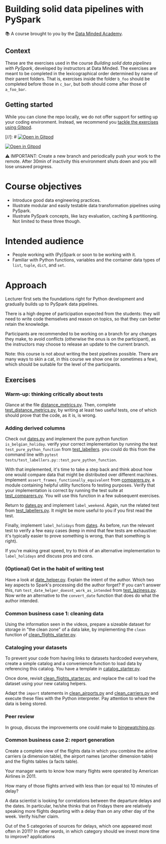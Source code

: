 # Building solid data pipelines with PySpark

📚 A course brought to you by the [Data Minded Academy].

## Context

These are the exercises used in the course *Building solid data pipelines with 
PySpark*, developed by instructors at Data Minded. The exercises are meant
to be completed in the lexicographical order determined by name of their
parent folders. That is, exercises inside the folder `b_foo` should be
completed before those in `c_bar`, but both should come after those of
`a_foo_bar`.

## Getting started

While you can clone the repo locally, we do not offer support for setting up
your coding environment. Instead, we recommend you [tackle the exercises
using Gitpod][this gitpod].

[//]: # [![Open in Gitpod][gitpod logo]][this gitpod]

[![Open in Gitpod](https://gitpod.io/button/open-in-gitpod.svg)](https://gitpod.io/#https://github.com/seli/solid_pipelines_with_pyspark)


⚠ IMPORTANT: Create a new branch and periodically push your work to the remote.
After 30min of inactivity this environment shuts down and you will lose unsaved
progress.

# Course objectives

- Introduce good data engineering practices.
- Illustrate modular and easily testable data transformation pipelines using
  PySpark.
- Illustrate PySpark concepts, like lazy evaluation, caching & partitioning.
  Not limited to these three though.

# Intended audience

- People working with (Py)Spark or soon to be working with it.
- Familiar with Python functions, variables and the container data types of
  `list`, `tuple`, `dict`, and `set`.

# Approach

Lecturer first sets the foundations right for Python development and
gradually builds up to PySpark data pipelines.

There is a high degree of participation expected from the students: they
will need to write code themselves and reason on topics, so that they can
better retain the knowledge. 
  
Participants are recommended to be working on a branch for any changes they
make, to avoid conflicts (otherwise the onus is on the participant), as the
instructors may choose to release an update to the current branch.

Note: this course is not about writing the best pipelines possible. There are
many ways to skin a cat, in this course we show one (or sometimes a few), which
should be suitable for the level of the participants.

## Exercises

### Warm-up: thinking critically about tests

Glance at the file
[distance_metrics.py](./exercises/b_unit_test_demo/distance_metrics.py). Then,
complete [test_distance_metrics.py](./tests/test_distance_metrics.py), by
writing at least two useful tests, one of which should prove that the code, as
it is, is wrong.

### Adding derived columns

Check out [dates.py](exercises/c_labellers/dates.py) and implement the pure
python function `is_belgian_holiday`. verify your correct implementation by
running the test `test_pure_python_function` from
[test_labellers](tests/test_labellers.py). you could do this from the command
line with `pytest tests/test_labellers.py::test_pure_python_function`.

With that implemented, it's time to take a step back and think about how one
would compare data that might be distributed over different machines. Implement
`assert_frames_functionally_equivalent` from
[comparers.py](tests/comparers.py), a module containing helpful utility
functions fo testing purposes.  Verify that your implementation is correct by
running the test suite at [test_comparers.oy](tests/test_comparers.py). You
will use this function in a few subsequent exercises.

Return to [dates.py](exercises/c_labellers/dates.py) and
implement `label_weekend`. Again, run the related test from
[test_labellers.py](tests/test_labellers.py). It might be more useful to you if
you first read the test.

Finally, implement `label_holidays` from [dates](exercises/c_labellers/dates.py). 
As before, run the relevant test to verify a few easy cases (keep in mind that 
few tests are exhaustive: it's typically easier to prove something is wrong, 
than that something is right).

If you're making great speed, try to think of an alternative implementation 
to `label_holidays` and discuss pros and cons.

### (Optional) Get in the habit of writing test

Have a look at [date_helper.py](exercises/d_laziness/date_helper.py). Explain the intent of the
author. Which two key aspects to Spark's processing did the author forget? If 
you can't answer this, run `test_date_helper_doesnt_work_as_intended` from 
[test_laziness.py](exercises/d_laziness/test_laziness.py). Now write an alternative to the 
`convert_date` function that does do what the author intended.

### Common business case 1: cleaning data

Using the information seen in the videos, prepare a sizeable dataset for 
storage in "the clean zone" of a data lake, by implementing the `clean` 
function of [clean_flights_starter.py](exercises/h_cleansers/clean_flights_starter.py).

### Cataloging your datasets

To prevent your code from having links to datasets hardcoded everywhere,
create a simple catalog and a convenience function to load data by 
referencing this catalog. You have a template in 
[catalog_starter.py](exercises/i_catalog/catalog_starter.py).

Once done, revisit [clean_flights_starter.py](exercises/h_cleansers/clean_flights_starter.py), and 
replace the call to load the dataset using your new catalog helpers.

Adapt the `import` statements in [clean_airports.py](exercises/h_cleansers/clean_airports.py) 
and [clean_carriers.py](exercises/h_cleansers/clean_carriers.py) and execute these files with the 
Python interpreter. Pay attention to where the data is being stored.

### Peer review

In group, discuss the improvements one could make to 
[bingewatching.py](./exercises/l_code_review/bingewatching.py).

### Common business case 2: report generation

Create a complete view of the flights data in which you combine the airline
carriers (a dimension table), the airport names (another dimension table) and
the flights tables (a facts table).

Your manager wants to know how many flights were operated by American Airlines
in 2011.

How many of those flights arrived with less than (or equal to) 10 minutes of
delay?

A data scientist is looking for correlations between the departure delays and
the dates. In particular, he/she thinks that on Fridays there are relatively
speaking more flights departing with a delay than on any other day of the week.
Verify his/her claim.

Out of the 5 categories of sources for delays, which one appeared most often in
2011? In other words, in which category should we invest more time to improve?
applications

[this gitpod]: https://gitpod.io/#https://github.com/datamindedacademy/solid_pipelines_with_pyspark
[gitpod logo]: https://gitpod.io/button/open-in-gitpod.svg
[Data Minded Academy]: https://www.dataminded.academy/
